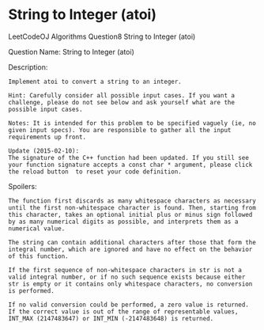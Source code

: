 # String to Integer (atoi)
LeetCodeOJ Algorithms Question8 String to Integer (atoi)

Question Name: String to Integer (atoi)

Description:

	Implement atoi to convert a string to an integer.

	Hint: Carefully consider all possible input cases. If you want a challenge, please do not see below and ask yourself what are the possible input cases.

	Notes: It is intended for this problem to be specified vaguely (ie, no given input specs). You are responsible to gather all the input requirements up front.

	Update (2015-02-10):
	The signature of the C++ function had been updated. If you still see your function signature accepts a const char * argument, please click the reload button  to reset your code definition.

	
Spoilers:

	The function first discards as many whitespace characters as necessary until the first non-whitespace character is found. Then, starting from this character, takes an optional initial plus or minus sign followed by as many numerical digits as possible, and interprets them as a numerical value.

	The string can contain additional characters after those that form the integral number, which are ignored and have no effect on the behavior of this function.

	If the first sequence of non-whitespace characters in str is not a valid integral number, or if no such sequence exists because either str is empty or it contains only whitespace characters, no conversion is performed.

	If no valid conversion could be performed, a zero value is returned. If the correct value is out of the range of representable values, INT_MAX (2147483647) or INT_MIN (-2147483648) is returned.


